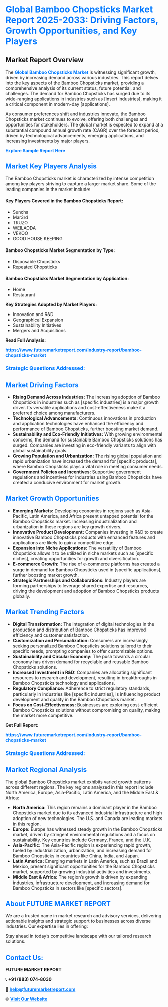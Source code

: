 <h1 style="color: #007BFF;">Global Bamboo Chopsticks Market Report 2025-2033: Driving Factors, Growth Opportunities, and Key Players</h1>

<section id="overview">
<h2>Market Report Overview</h2>
<p>The <a href="https://www.futuremarketreport.com/industry-report/bamboo-chopsticks-market" style="color: #007BFF; text-decoration: none;"><strong>Global Bamboo Chopsticks Market</strong></a> is witnessing significant growth, driven by increasing demand across various industries. This report delves into the key aspects of the Bamboo Chopsticks market, providing a comprehensive analysis of its current status, future potential, and challenges. The demand for Bamboo Chopsticks has surged due to its wide-ranging applications in industries such as [insert industries], making it a critical component in modern-day [applications].</p>
<p>As consumer preferences shift and industries innovate, the Bamboo Chopsticks market continues to evolve, offering both challenges and opportunities for stakeholders. The global market is expected to expand at a substantial compound annual growth rate (CAGR) over the forecast period, driven by technological advancements, emerging applications, and increasing investments by major players.</p>
</section>

<section id="overview">
<p><a href="https://www.futuremarketreport.com/request-sample/reportId=92122" style="color: #007BFF; text-decoration: none;"><strong>Explore Sample Report Here</strong></a></p>
</section>

<section id="key-players">
<h2 style="color: #007BFF;">Market Key Players Analysis</h2>
<p>The Bamboo Chopsticks market is characterized by intense competition among key players striving to capture a larger market share. Some of the leading companies in the market include:</p>
<h4>Key Players Covered in the Bamboo Chopsticks Report:</h4>
<ul><li>Suncha</li><li>Mar3rd</li><li>TRUZO</li><li>WEILAODA</li><li>VEKOO</li><li>GOOD HOUSE KEEPING</li></ul>
<h4>Bamboo Chopsticks Market Segmentation by Type:</h4>
<ul><li>Disposable Chopsticks</li><li>Repeated Chopsticks</li></ul>

<h4>Bamboo Chopsticks Market Segmentation by Application:</h4>
<ul><li>Home</li><li>Restaurant</li></ul>
<p><strong>Key Strategies Adopted by Market Players:</strong></p>
<ul>
<li>Innovation and R&D</li>
<li>Geographical Expansion</li>
<li>Sustainability Initiatives</li>
<li>Mergers and Acquisitions</li>
</ul>
</section>

<section>
<p><strong>Read Full Analysis: </strong></p><a href="https://www.futuremarketreport.com/industry-report/bamboo-chopsticks-market" style="color: #007BFF; text-decoration: none;"><strong>https://www.futuremarketreport.com/industry-report/bamboo-chopsticks-market</strong></a>
<h3 style="color: #007BFF;">Strategic Questions Addressed:</h3>
</section>

<section id="driving-factors">
<h2 style="color: #007BFF;">Market Driving Factors</h2>
<ul>
<li><strong>Rising Demand Across Industries:</strong> The increasing adoption of Bamboo Chopsticks in industries such as [specific industries] is a major growth driver. Its versatile applications and cost-effectiveness make it a preferred choice among manufacturers.</li>
<li><strong>Technological Advancements:</strong> Continuous innovations in production and application technologies have enhanced the efficiency and performance of Bamboo Chopsticks, further boosting market demand.</li>
<li><strong>Sustainability and Eco-Friendly Initiatives:</strong> With growing environmental concerns, the demand for sustainable Bamboo Chopsticks solutions has surged. Companies are investing in eco-friendly variants to align with global sustainability goals.</li>
<li><strong>Growing Population and Urbanization:</strong> The rising global population and rapid urbanization have increased the demand for [specific products], where Bamboo Chopsticks plays a vital role in meeting consumer needs.</li>
<li><strong>Government Policies and Incentives:</strong> Supportive government regulations and incentives for industries using Bamboo Chopsticks have created a conducive environment for market growth.</li>
</ul>
</section>

<section id="growth-opportunities">
<h2 style="color: #007BFF;">Market Growth Opportunities</h2>
<ul>
<li><strong>Emerging Markets:</strong> Developing economies in regions such as Asia-Pacific, Latin America, and Africa present untapped potential for the Bamboo Chopsticks market. Increasing industrialization and urbanization in these regions are key growth drivers.</li>
<li><strong>Innovative Product Development:</strong> Companies investing in R&D to create innovative Bamboo Chopsticks products with enhanced features and applications are likely to gain a competitive edge.</li>
<li><strong>Expansion into Niche Applications:</strong> The versatility of Bamboo Chopsticks allows it to be utilized in niche markets such as [specific niches], creating opportunities for growth and diversification.</li>
<li><strong>E-commerce Growth:</strong> The rise of e-commerce platforms has created a surge in demand for Bamboo Chopsticks used in [specific applications], further boosting market growth.</li>
<li><strong>Strategic Partnerships and Collaborations:</strong> Industry players are forming partnerships to leverage shared expertise and resources, driving the development and adoption of Bamboo Chopsticks products globally.</li>
</ul>
</section>

<section id="trending-factors">
<h2 style="color: #007BFF;">Market Trending Factors</h2>
<ul>
<li><strong>Digital Transformation:</strong> The integration of digital technologies in the production and distribution of Bamboo Chopsticks has improved efficiency and customer satisfaction.</li>
<li><strong>Customization and Personalization:</strong> Consumers are increasingly seeking personalized Bamboo Chopsticks solutions tailored to their specific needs, prompting companies to offer customizable options.</li>
<li><strong>Sustainability and Circular Economy:</strong> The push towards a circular economy has driven demand for recyclable and reusable Bamboo Chopsticks solutions.</li>
<li><strong>Increased Investment in R&D:</strong> Companies are allocating significant resources to research and development, resulting in breakthroughs in Bamboo Chopsticks technology and applications.</li>
<li><strong>Regulatory Compliance:</strong> Adherence to strict regulatory standards, particularly in industries like [specific industries], is influencing product development and quality in the Bamboo Chopsticks market.</li>
<li><strong>Focus on Cost-Effectiveness:</strong> Businesses are exploring cost-efficient Bamboo Chopsticks solutions without compromising on quality, making the market more competitive.</li>
</ul>
</section>

<section>
<p><strong>Get Full Report: </strong></p><a href="https://www.futuremarketreport.com/industry-report/bamboo-chopsticks-market" style="color: #007BFF; text-decoration: none;"><strong>https://www.futuremarketreport.com/industry-report/bamboo-chopsticks-market</strong></a>
<h3 style="color: #007BFF;">Strategic Questions Addressed:</h3>
</section>


<section id="regional-analysis">
<h2 style="color: #007BFF;">Market Regional Analysis</h2>
<p>The global Bamboo Chopsticks market exhibits varied growth patterns across different regions. The key regions analyzed in this report include North America, Europe, Asia-Pacific, Latin America, and the Middle East & Africa:</p>
<ul>
<li><strong>North America:</strong> This region remains a dominant player in the Bamboo Chopsticks market due to its advanced industrial infrastructure and high adoption of new technologies. The U.S. and Canada are leading markets in this region.</li>
<li><strong>Europe:</strong> Europe has witnessed steady growth in the Bamboo Chopsticks market, driven by stringent environmental regulations and a focus on sustainability. Key countries include Germany, France, and the U.K.</li>
<li><strong>Asia-Pacific:</strong> The Asia-Pacific region is experiencing rapid growth, fueled by industrialization, urbanization, and increasing demand for Bamboo Chopsticks in countries like China, India, and Japan.</li>
<li><strong>Latin America:</strong> Emerging markets in Latin America, such as Brazil and Mexico, present significant opportunities for the Bamboo Chopsticks market, supported by growing industrial activities and investments.</li>
<li><strong>Middle East & Africa:</strong> The region’s growth is driven by expanding industries, infrastructure development, and increasing demand for Bamboo Chopsticks in sectors like [specific sectors].</li>
</ul>
</section>

<footer>
<h2 style="color: #007BFF;">About FUTURE MARKET REPORT</h2>
<p>We are a trusted name in market research and advisory services, delivering actionable insights and strategic support to businesses across diverse industries. Our expertise lies in offering:</p>

<p>Stay ahead in today’s competitive landscape with our tailored research solutions.</p>

<h2 style="color: #007BFF;">Contact Us:</h2>
<p><strong>FUTURE MARKET REPORT</strong></p>
<p>📞 <strong>+91 (883) 074-8030</strong></p>
<p>📧 <strong><a href="mailto:help@futuremarketreport.com" style="color: #007BFF;">help@futuremarketreport.com</a></strong></p>
<p>🌐 <strong><a href="https://www.futuremarketreport.com/" style="color: #007BFF;">Visit Our Website</a></strong></p>
</footer>